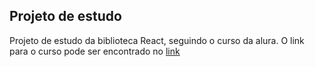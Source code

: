 ## Projeto de estudo

Projeto de estudo da biblioteca React, seguindo o curso da alura. O link para o curso pode ser encontrado no [link](https://cursos.alura.com.br/course/react-desenvolvendo-javascript)